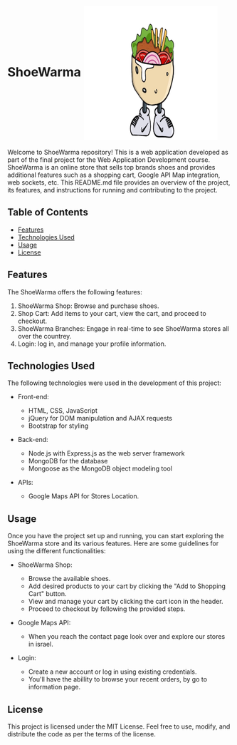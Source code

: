 # ShoeWarma  <img align="center" src="https://github.com/alonx5050/ShoeWarma/blob/main/Frontend/Public/Assets/Images/ShoeWarmaLogoNoBackground.png?raw=true"  width="300" height="300" />

Welcome to ShoeWarma repository! This is a web application developed as part of the final project for the Web Application Development course. ShoeWarma is an online store that sells top brands shoes and provides additional features such as a shopping cart, Google API Map integration, web sockets, etc. This README.md file provides an overview of the project, its features, and instructions for running and contributing to the project.

## Table of Contents

- [Features](#features)
- [Technologies Used](#technologies-used)
- [Usage](#usage)
- [License](#license)

## Features

The ShoeWarma offers the following features:

1. ShoeWarma Shop: Browse and purchase shoes.
2. Shop Cart: Add items to your cart, view the cart, and proceed to checkout.
5. ShoeWarma Branches: Engage in real-time to see ShoeWarma stores all over the countrey.
6. Login: log in, and manage your profile information.

## Technologies Used

The following technologies were used in the development of this project:

- Front-end:
  - HTML, CSS, JavaScript
  - jQuery for DOM manipulation and AJAX requests
  - Bootstrap for styling

- Back-end:
  - Node.js with Express.js as the web server framework
  - MongoDB for the database
  - Mongoose as the MongoDB object modeling tool

- APIs:
  - Google Maps API for Stores Location.
  

## Usage

Once you have the project set up and running, you can start exploring the ShoeWarma store and its various features. Here are some guidelines for using the different functionalities:

- ShoeWarma Shop:
  - Browse the available shoes.
  - Add desired products to your cart by clicking the "Add to Shopping Cart" button.
  - View and manage your cart by clicking the cart icon in the header.
  - Proceed to checkout by following the provided steps.

- Google Maps API:
  - When you reach the contact page look over and explore our stores in israel.
- Login:
  - Create a new account or log in using existing credentials.
  - You'll have the abillity to browse your recent orders, by go to information page.

## License

This project is licensed under the MIT License. Feel free to use, modify, and distribute the code as per the terms of the license.
